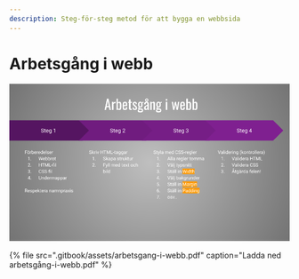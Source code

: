 ```yaml
---
description: Steg-för-steg metod för att bygga en webbsida
---
```


# Arbetsgång i webb

![](.gitbook/assets/image%20%2849%29.png)

{% file src=".gitbook/assets/arbetsgang-i-webb.pdf" caption="Ladda ned arbetsgång-i-webb.pdf" %}



